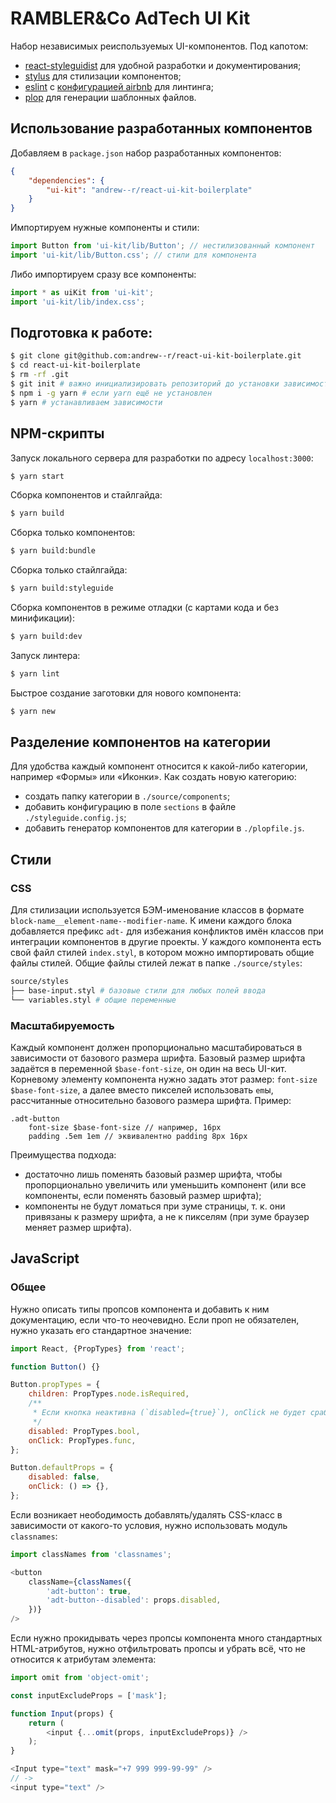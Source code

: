 # RAMBLER&Co AdTech UI Kit

Набор независимых реиспользуемых UI-компонентов. Под капотом:

- [react-styleguidist](https://github.com/sapegin/react-styleguidist) для удобной разработки и документирования;
- [stylus](http://stylus-lang.com/) для стилизации компонентов;
- [eslint](http://eslint.org/) с [конфигурацией airbnb](https://github.com/airbnb/javascript/tree/master/packages/eslint-config-airbnb) для линтинга;
- [plop](https://github.com/amwmedia/plop) для генерации шаблонных файлов.

## Использование разработанных компонентов

Добавляем в `package.json` набор разработанных компонентов:

```json
{
	"dependencies": {
		"ui-kit": "andrew--r/react-ui-kit-boilerplate"
	}
}
```

Импортируем нужные компоненты и стили:

```javascript
import Button from 'ui-kit/lib/Button'; // нестилизованный компонент
import 'ui-kit/lib/Button.css'; // стили для компонента
```

Либо импортируем сразу все компоненты:

```javascript
import * as uiKit from 'ui-kit';
import 'ui-kit/lib/index.css';
```

## Подготовка к работе:

```bash
$ git clone git@github.com:andrew--r/react-ui-kit-boilerplate.git
$ cd react-ui-kit-boilerplate
$ rm -rf .git
$ git init # важно инициализировать репозиторий до установки зависимостей, чтобы правильно установился прекоммит-хук
$ npm i -g yarn # если yarn ещё не установлен
$ yarn # устанавливаем зависимости
```

## NPM-скрипты

Запуск локального сервера для разработки по адресу `localhost:3000`:

```bash
$ yarn start
```

Сборка компонентов и стайлгайда:

```bash
$ yarn build
```

Сборка только компонентов:

```bash
$ yarn build:bundle
```

Сборка только стайлгайда:

```bash
$ yarn build:styleguide
```

Сборка компонентов в режиме отладки (с картами кода и без минификации):

```bash
$ yarn build:dev
```

Запуск линтера:

```bash
$ yarn lint
```

Быстрое создание заготовки для нового компонента:

```bash
$ yarn new
```

## Разделение компонентов на категории

Для удобства каждый компонент относится к какой-либо категории, например «Формы» или «Иконки». Как создать новую категорию:

- создать папку категории в `./source/components`;
- добавить конфигурацию в поле `sections` в файле `./styleguide.config.js`;
- добавить генератор компонентов для категории в `./plopfile.js`.

## Стили

### CSS

Для стилизации используется БЭМ-именование классов в формате `block-name__element-name--modifier-name`. К имени каждого блока добавляется префикс `adt-` для избежания конфликтов имён классов при интеграции компонентов в другие проекты.
У каждого компонента есть свой файл стилей `index.styl`, в котором можно импортировать общие файлы стилей. Общие файлы стилей лежат в папке `./source/styles`:

```bash
source/styles
├── base-input.styl # базовые стили для любых полей ввода
└── variables.styl # общие переменные
```

### Масштабируемость

Каждый компонент должен пропорционально масштабироваться в зависимости от базового размера шрифта. Базовый размер шрифта задаётся в переменной `$base-font-size`, он один на весь UI-кит. Корневому элементу компонента нужно задать этот размер: `font-size $base-font-size`, а далее вместо пикселей использовать `em`ы, рассчитанные относительно базового размера шрифта. Пример:

```stylus
.adt-button
	font-size $base-font-size // например, 16px
	padding .5em 1em // эквивалентно padding 8px 16px
```

Преимущества подхода:

- достаточно лишь поменять базовый размер шрифта, чтобы пропорционально увеличить или уменьшить компонент (или все компоненты, если поменять базовый размер шрифта);
- компоненты не будут ломаться при зуме страницы, т. к. они привязаны к размеру шрифта, а не к пикселям (при зуме браузер меняет размер шрифта).

## JavaScript

### Общее

Нужно описать типы пропсов компонента и добавить к ним документацию, если что-то неочевидно. Если проп не обязателен, нужно указать его стандартное значение:

```javascript
import React, {PropTypes} from 'react';

function Button() {}

Button.propTypes = {
	children: PropTypes.node.isRequired,
	/**
	 * Если кнопка неактивна (`disabled={true}`), onClick не будет срабатывать.
	 */
	disabled: PropTypes.bool,
	onClick: PropTypes.func,
};

Button.defaultProps = {
	disabled: false,
	onClick: () => {},
};
```

Если возникает неободимость добавлять/удалять CSS-класс в зависимости от какого-то условия, нужно использовать модуль `classnames`:

```javascript
import classNames from 'classnames';

<button
	className={classNames({
		'adt-button': true,
		'adt-button--disabled': props.disabled,
	})}
/>
```

Если нужно прокидывать через пропсы компонента много стандартных HTML-атрибутов, нужно отфильтровать пропсы и убрать всё, что не относится к атрибутам элемента:

```javascript
import omit from 'object-omit';

const inputExcludeProps = ['mask'];

function Input(props) {
	return (
		<input {...omit(props, inputExcludeProps)} />
	);
}

<Input type="text" mask="+7 999 999-99-99" />
// ->
<input type="text" />
```
